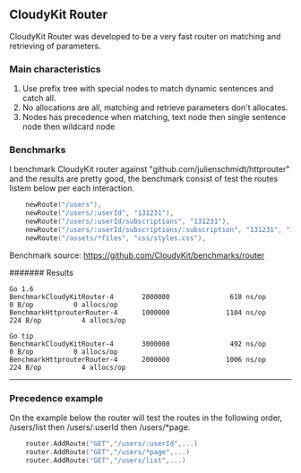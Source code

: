 ## CloudyKit Router

CloudyKit Router was developed to be a very fast router on matching and retrieving of parameters.

### Main characteristics

 1. Use prefix tree with special nodes to match dynamic sentences and catch all.
 2. No allocations are all, matching and retrieve parameters don't allocates.
 3. Nodes has precedence when matching, text node then single sentence node then wildcard node

### Benchmarks

I benchmark CloudyKit router against "github.com/julienschmidt/httprouter" and the results are pretty good, the benchmark consist of test the routes listem below per each interaction.

```go
	newRoute("/users"),
	newRoute("/users/:userId", "131231"),
	newRoute("/users/:userId/subscriptions", "131231"),
	newRoute("/users/:userId/subscriptions/:subscription", "131231", "12"),
	newRoute("/assets/*files", "css/styles.css"),
```

Benchmark source: https://github.com/CloudyKit/benchmarks/router

####### Results
```text
Go 1.6
BenchmarkCloudyKitRouter-4       2000000               618 ns/op               0 B/op          0 allocs/op
BenchmarkHttprouterRouter-4      1000000              1104 ns/op             224 B/op          4 allocs/op

Go tip
BenchmarkCloudyKitRouter-4       3000000               492 ns/op               0 B/op          0 allocs/op
BenchmarkHttprouterRouter-4      2000000              1006 ns/op             224 B/op          4 allocs/op
```


***

### Precedence example

On the example below the router will test the routes in the following order, /users/list then /users/:userId then /users/*page.
```go
	router.AddRoute("GET","/users/:userId",...)
	router.AddRoute("GET","/users/*page",...)
	router.AddRoute("GET","/users/list",...)
```

